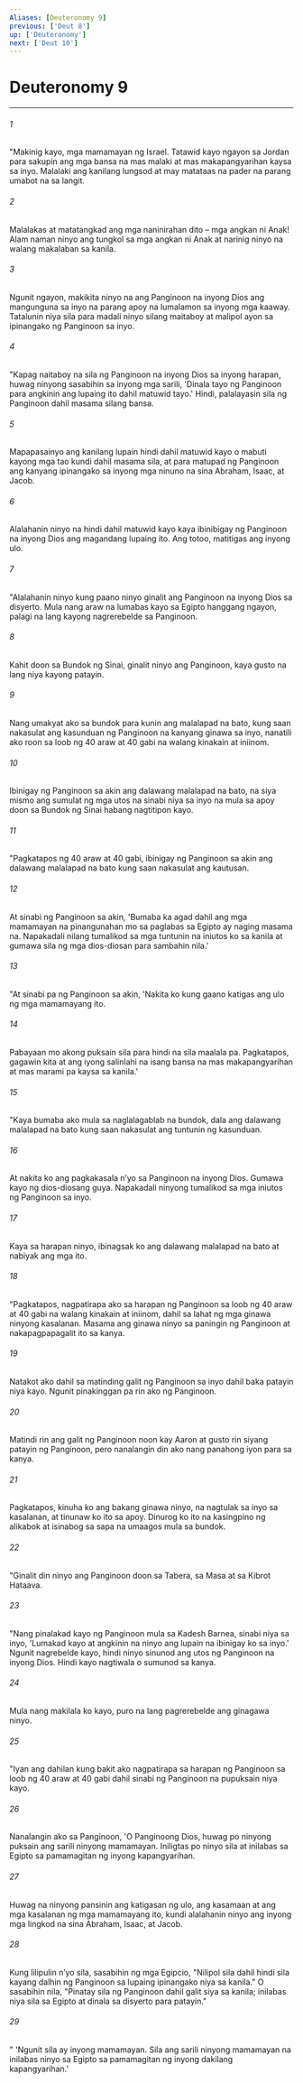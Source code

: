 ```yaml
---
Aliases: [Deuteronomy 9]
previous: ['Deut 8']
up: ['Deuteronomy']
next: ['Deut 10']
---
```

# Deuteronomy 9

***

###### 1
"Makinig kayo, mga mamamayan ng Israel. Tatawid kayo ngayon sa Jordan para sakupin ang mga bansa na mas malaki at mas makapangyarihan kaysa sa inyo. Malalaki ang kanilang lungsod at may matataas na pader na parang umabot na sa langit. 

###### 2
Malalakas at matatangkad ang mga naninirahan dito – mga angkan ni Anak! Alam naman ninyo ang tungkol sa mga angkan ni Anak at narinig ninyo na walang makalaban sa kanila. 

###### 3
Ngunit ngayon, makikita ninyo na ang Panginoon na inyong Dios ang mangunguna sa inyo na parang apoy na lumalamon sa inyong mga kaaway. Tatalunin niya sila para madali ninyo silang maitaboy at malipol ayon sa ipinangako ng Panginoon sa inyo. 

###### 4
"Kapag naitaboy na sila ng Panginoon na inyong Dios sa inyong harapan, huwag ninyong sasabihin sa inyong mga sarili, 'Dinala tayo ng Panginoon para angkinin ang lupaing ito dahil matuwid tayo.' Hindi, palalayasin sila ng Panginoon dahil masama silang bansa. 

###### 5
Mapapasainyo ang kanilang lupain hindi dahil matuwid kayo o mabuti kayong mga tao kundi dahil masama sila, at para matupad ng Panginoon ang kanyang ipinangako sa inyong mga ninuno na sina Abraham, Isaac, at Jacob. 

###### 6
Alalahanin ninyo na hindi dahil matuwid kayo kaya ibinibigay ng Panginoon na inyong Dios ang magandang lupaing ito. Ang totoo, matitigas ang inyong ulo. 

###### 7
"Alalahanin ninyo kung paano ninyo ginalit ang Panginoon na inyong Dios sa disyerto. Mula nang araw na lumabas kayo sa Egipto hanggang ngayon, palagi na lang kayong nagrerebelde sa Panginoon. 

###### 8
Kahit doon sa Bundok ng Sinai, ginalit ninyo ang Panginoon, kaya gusto na lang niya kayong patayin. 

###### 9
Nang umakyat ako sa bundok para kunin ang malalapad na bato, kung saan nakasulat ang kasunduan ng Panginoon na kanyang ginawa sa inyo, nanatili ako roon sa loob ng 40 araw at 40 gabi na walang kinakain at iniinom. 

###### 10
Ibinigay ng Panginoon sa akin ang dalawang malalapad na bato, na siya mismo ang sumulat ng mga utos na sinabi niya sa inyo na mula sa apoy doon sa Bundok ng Sinai habang nagtitipon kayo. 

###### 11
"Pagkatapos ng 40 araw at 40 gabi, ibinigay ng Panginoon sa akin ang dalawang malalapad na bato kung saan nakasulat ang kautusan. 

###### 12
At sinabi ng Panginoon sa akin, 'Bumaba ka agad dahil ang mga mamamayan na pinangunahan mo sa paglabas sa Egipto ay naging masama na. Napakadali nilang tumalikod sa mga tuntunin na iniutos ko sa kanila at gumawa sila ng mga dios-diosan para sambahin nila.' 

###### 13
"At sinabi pa ng Panginoon sa akin, 'Nakita ko kung gaano katigas ang ulo ng mga mamamayang ito. 

###### 14
Pabayaan mo akong puksain sila para hindi na sila maalala pa. Pagkatapos, gagawin kita at ang iyong salinlahi na isang bansa na mas makapangyarihan at mas marami pa kaysa sa kanila.' 

###### 15
"Kaya bumaba ako mula sa naglalagablab na bundok, dala ang dalawang malalapad na bato kung saan nakasulat ang tuntunin ng kasunduan. 

###### 16
At nakita ko ang pagkakasala nʼyo sa Panginoon na inyong Dios. Gumawa kayo ng dios-diosang guya. Napakadali ninyong tumalikod sa mga iniutos ng Panginoon sa inyo. 

###### 17
Kaya sa harapan ninyo, ibinagsak ko ang dalawang malalapad na bato at nabiyak ang mga ito. 

###### 18
"Pagkatapos, nagpatirapa ako sa harapan ng Panginoon sa loob ng 40 araw at 40 gabi na walang kinakain at iniinom, dahil sa lahat ng mga ginawa ninyong kasalanan. Masama ang ginawa ninyo sa paningin ng Panginoon at nakapagpapagalit ito sa kanya. 

###### 19
Natakot ako dahil sa matinding galit ng Panginoon sa inyo dahil baka patayin niya kayo. Ngunit pinakinggan pa rin ako ng Panginoon. 

###### 20
Matindi rin ang galit ng Panginoon noon kay Aaron at gusto rin siyang patayin ng Panginoon, pero nanalangin din ako nang panahong iyon para sa kanya. 

###### 21
Pagkatapos, kinuha ko ang bakang ginawa ninyo, na nagtulak sa inyo sa kasalanan, at tinunaw ko ito sa apoy. Dinurog ko ito na kasingpino ng alikabok at isinabog sa sapa na umaagos mula sa bundok. 

###### 22
"Ginalit din ninyo ang Panginoon doon sa Tabera, sa Masa at sa Kibrot Hataava. 

###### 23
"Nang pinalakad kayo ng Panginoon mula sa Kadesh Barnea, sinabi niya sa inyo, 'Lumakad kayo at angkinin na ninyo ang lupain na ibinigay ko sa inyo.' Ngunit nagrebelde kayo, hindi ninyo sinunod ang utos ng Panginoon na inyong Dios. Hindi kayo nagtiwala o sumunod sa kanya. 

###### 24
Mula nang makilala ko kayo, puro na lang pagrerebelde ang ginagawa ninyo. 

###### 25
"Iyan ang dahilan kung bakit ako nagpatirapa sa harapan ng Panginoon sa loob ng 40 araw at 40 gabi dahil sinabi ng Panginoon na pupuksain niya kayo. 

###### 26
Nanalangin ako sa Panginoon, 'O Panginoong Dios, huwag po ninyong puksain ang sarili ninyong mamamayan. Iniligtas po ninyo sila at inilabas sa Egipto sa pamamagitan ng inyong kapangyarihan. 

###### 27
Huwag na ninyong pansinin ang katigasan ng ulo, ang kasamaan at ang mga kasalanan ng mga mamamayang ito, kundi alalahanin ninyo ang inyong mga lingkod na sina Abraham, Isaac, at Jacob. 

###### 28
Kung lilipulin nʼyo sila, sasabihin ng mga Egipcio, "Nilipol sila dahil hindi sila kayang dalhin ng Panginoon sa lupaing ipinangako niya sa kanila." O sasabihin nila, "Pinatay sila ng Panginoon dahil galit siya sa kanila; inilabas niya sila sa Egipto at dinala sa disyerto para patayin." 

###### 29
" 'Ngunit sila ay inyong mamamayan. Sila ang sarili ninyong mamamayan na inilabas ninyo sa Egipto sa pamamagitan ng inyong dakilang kapangyarihan.'

